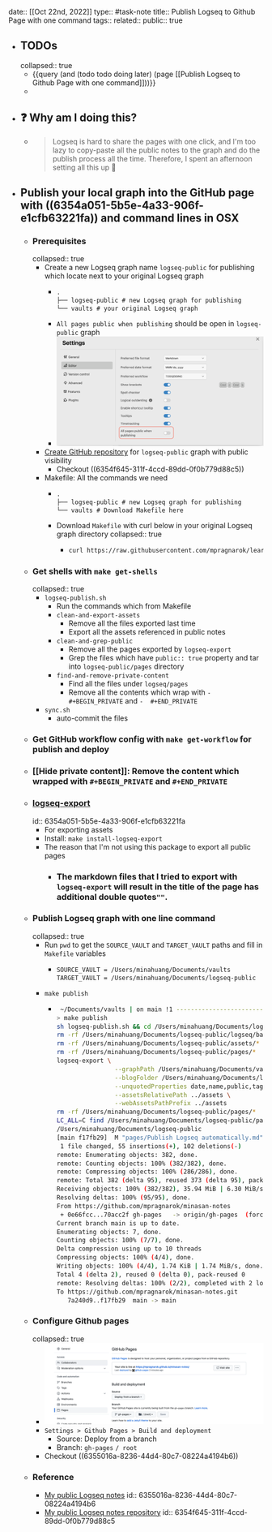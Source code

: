 date:: [[Oct 22nd, 2022]]
type:: #task-note
title:: Publish Logseq to Github Page with one command
tags::
related::
public:: true

- ## TODOs
  collapsed:: true
	- {{query (and (todo todo doing later) (page [[Publish Logseq to Github Page with one command]]))}}
	-
- ## ❓ Why am I doing this?
	- > Logseq is hard to share the pages with one click, and I'm too lazy to copy-paste all the public notes to the graph and do the publish process all the time. 
	  Therefore, I spent an afternoon setting all this up 🥰
- ## Publish your local graph into the GitHub page with ((6354a051-5b5e-4a33-906f-e1cfb63221fa)) and command lines in OSX
	- ### Prerequisites
	  collapsed:: true
		- Create a new Logseq graph name `logseq-public` for publishing which locate next to your original Logseq graph
			- ```
			  .
			  ├── logseq-public # new Logseq graph for publishing
			  └── vaults # your original Logseq graph
			  ```
			- `All pages public when publishing` should be open in `logseq-public` graph
			- ![Logseq settings](../assets/Screen_Shot_2022-10-23_at_2.31.55_PM_1666506923711_0.png)
		- [Create GitHub repository](https://docs.github.com/en/get-started/quickstart/create-a-repo) for `logseq-public` graph with public visibility
			- Checkout ((6354f645-311f-4ccd-89dd-0f0b779d88c5))
		- Makefile: All the commands we need
			- ```
			  .
			  ├── logseq-public # new Logseq graph for publishing
			  └── vaults # Download Makefile here
			  ```
			- Download `Makefile` with curl below in your original Logseq graph directory
			  collapsed:: true
				- ```bash
				  curl https://raw.githubusercontent.com/mpragnarok/learning/main/common/Makefile/logseq-publish/Makefile -o Makefile
				  ```
	- ### Get shells with `make get-shells`
	  collapsed:: true
		- `logseq-publish.sh`
			- Run the commands which from Makefile
			- `clean-and-export-assets`
				- Remove all the files exported last time
				- Export all the assets referenced in public notes
			- `clean-and-grep-public`
				- Remove all the pages exported by `logseq-export`
				- Grep the files which have `public:: true` property and tar into `logseq-public/pages` directory
			- `find-and-remove-private-content`
				- Find all the files under `logseq/pages`
				- Remove all the contents which wrap with `- #+BEGIN_PRIVATE` and `-  #+END_PRIVATE`
		- `sync.sh`
			- auto-commit the files
	- ### Get GitHub workflow config with `make get-workflow` for publish and deploy
	- ### [[Hide private content]]: Remove the content which wrapped with `#+BEGIN_PRIVATE` and `#+END_PRIVATE`
	- ### [logseq-export](https://github.com/viktomas/logseq-export)
	  id:: 6354a051-5b5e-4a33-906f-e1cfb63221fa
		- For exporting assets
		- Install: `make install-logseq-export`
		- The reason that I'm not using this package to export all public pages
			- ### The markdown files that I tried to export with `logseq-export` will result in the title of the page has additional double quotes`""`.
	- ### Publish Logseq graph with one line command
	  collapsed:: true
		- Run `pwd` to get the `SOURCE_VAULT` and `TARGET_VAULT` paths and fill in `Makefile` variables
			- ```
			  SOURCE_VAULT = /Users/minahuang/Documents/vaults
			  TARGET_VAULT = /Users/minahuang/Documents/logseq-public
			  ```
		- `make publish`
			- ```bash
			   ~/Documents/vaults | on main !1 --------------------------------- took 10s | base py | at 16:49:21 
			  > make publish
			  sh logseq-publish.sh && cd /Users/minahuang/Documents/logseq-public && sh sync.sh
			  rm -rf /Users/minahuang/Documents/logseq-public/logseq/bak/pages/*
			  rm -rf /Users/minahuang/Documents/logseq-public/assets/*
			  rm -rf /Users/minahuang/Documents/logseq-public/pages/*
			  logseq-export \
			                  --graphPath /Users/minahuang/Documents/vaults/pages \
			                  --blogFolder /Users/minahuang/Documents/logseq-public/pages \
			                  --unquotedProperties date,name,public,tags \
			                  --assetsRelativePath ../assets \
			                  --webAssetsPathPrefix ../assets
			  rm -rf /Users/minahuang/Documents/logseq-public/pages/*
			  LC_ALL=C find /Users/minahuang/Documents/logseq-public/pages -type f | xargs -I@ sed -i '' '/^- #+BEGIN_PRIVATE/,/^- #+END_PRIVATE/d' @
			  /Users/minahuang/Documents/logseq-public
			  [main f17fb29]  M "pages/Publish Logseq automatically.md"
			   1 file changed, 55 insertions(+), 102 deletions(-)
			  remote: Enumerating objects: 382, done.
			  remote: Counting objects: 100% (382/382), done.
			  remote: Compressing objects: 100% (286/286), done.
			  remote: Total 382 (delta 95), reused 373 (delta 95), pack-reused 0
			  Receiving objects: 100% (382/382), 35.94 MiB | 6.30 MiB/s, done.
			  Resolving deltas: 100% (95/95), done.
			  From https://github.com/mpragnarok/minasan-notes
			   + 0e66fcc...70acc2f gh-pages   -> origin/gh-pages  (forced update)
			  Current branch main is up to date.
			  Enumerating objects: 7, done.
			  Counting objects: 100% (7/7), done.
			  Delta compression using up to 10 threads
			  Compressing objects: 100% (4/4), done.
			  Writing objects: 100% (4/4), 1.74 KiB | 1.74 MiB/s, done.
			  Total 4 (delta 2), reused 0 (delta 0), pack-reused 0
			  remote: Resolving deltas: 100% (2/2), completed with 2 local objects.
			  To https://github.com/mpragnarok/minasan-notes.git
			     7a240d9..f17fb29  main -> main
			  ```
	- ### Configure Github pages
	  collapsed:: true
		- ![Github pages setting](../assets/image_1666515228400_0.png)
		- `Settings > Github Pages > Build and deployment`
			- Source: Deploy from a branch
			- Branch: `gh-pages` `/ root`
		- Checkout ((6355016a-8236-44d4-80c7-08224a4194b6))
	- ### Reference
		- [My public Logseq notes](https://mpragnarok.github.io/minasan-notes/)
		  id:: 6355016a-8236-44d4-80c7-08224a4194b6
		- [My public Logseq notes repository](https://github.com/mpragnarok/minasan-notes)
		  id:: 6354f645-311f-4ccd-89dd-0f0b779d88c5